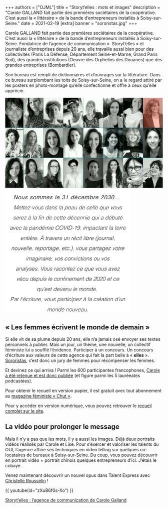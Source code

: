 +++
authors = ["OJML"]
title = "Storyt’elles : mots et images"
description = "Carole GALLAND fait partie des premières sociétaires de la coopérative. C’est aussi la « littéraire » de la bande d’entrepreneurs installés à Soisy-sur-Seine."
date = 2021-02-19
[extra]
banner = "sororistas.jpg"
+++

Carole GALLAND fait partie des premières sociétaires de la coopérative. C’est aussi la « littéraire » de la bande d’entrepreneurs installés à Soisy-sur-Seine. Fondatrice de l’agence de communication «  Storyt’elles » et journaliste d’entreprises depuis 20 ans, elle travaille aussi bien pour des collectivités (Paris La Défense, Département Seine-et-Marne, Grand Paris Sud), des grandes institutions (Oeuvre des Orphelins des Douanes) que des grandes entreprises (Bombardier).

Son bureau est rempli de dictionnaires et d’ouvrages sur la littérature. Dans ce bureau surplombant les toits de Soisy-sur-Seine, on a le regard attiré par les posters en photo-montage qu’elle confectionne et offre à ceux qu’elle apprécie.

![Lauréates Sororistas](laureates.jpg) ![Sujet](sujetok.png)

## « Les femmes écrivent le monde de demain »

Si elle vit de sa plume depuis 20 ans, elle n’a jamais osé envoyer ses textes personnels à publier. Mais un jour, un thème, une nouvelle, un collectif féministe lui a soufflé l’évidence. Participer à un concours. Un concours d’écriture aux valeurs de cette agence qui fait la part belle à « **elles** ». [Sororistas](https://www.sororistas.fr/), c’est donc un jury de femmes pour récompenser les femmes.

Et devinez ce qui arriva ! Parmi les 600 participantes francophones, [Carole a été retenue et est donc publiée](https://www.sororistas.fr/prixetrecueil) (et figure parmi les 5 lauréeates podcastées).

Pour obtenir le recueil en version papier, il est gratuit avec tout abonnement au [magazine féministe « Chut »](https://echoppe.chut.media/collections/abonnement).

Pour y accéder en version numérique, vous pouvez retrouver le [recueil complet sur le site](https://3f6b54c6-1024-44af-9830-9a244fe9cf83.filesusr.com/ugd/d1a48a_857e57dbf56c4040ae973358dc0152b8.pdf).

## La vidéo pour prolonger le message

Mais il n’y a pas que les mots, il y a aussi les images. Déjà deux portraits vidéos réalisés par Carole et Lise. Pour s’exercer et valoriser les talents du OUI, l’agence affine ses techniques en video telling sur quelques co-locataires de bureaux à Soisy-sur-Seine. Du coup, vous pouvez découvrir en portrait vidéo + portrait chinois quelques entrepreneurs d’ici. J’étais le cobaye.

Venez maintenant découvrir un nouvel opus dans Talent Express avec [Christelle Rousselin](https://www.youtube.com/watch?v=zXuB6f0s-Xo) !

{{ youtube(id="zXuB6f0s-Xo") }}

[Storyt’elles : l’agence de communication de Carole Galland](https://storytelles.com/)
